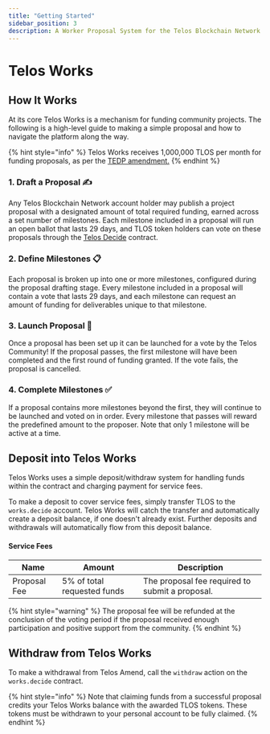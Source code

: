 ```yaml
---
title: "Getting Started"
sidebar_position: 3
description: A Worker Proposal System for the Telos Blockchain Network
---
```


# Telos Works

## How It Works

At its core Telos Works is a mechanism for funding community projects. The following is a high-level guide to making a simple proposal and how to navigate the platform along the way.

{% hint style="info" %}
Telos Works receives 1,000,000 TLOS per month for funding proposals, as per the [TEDP amendment.](https://medium.com/@goodblock\_info/understanding-the-telos-economic-development-plan-bd42d4666374)&#x20;
{% endhint %}

### 1. Draft a Proposal ✍

Any Telos Blockchain Network account holder may publish a project proposal with a designated amount of total required funding, earned across a set number of milestones. Each milestone included in a proposal will run an open ballot that lasts 29 days, and TLOS token holders can vote on these proposals through the [Telos Decide](https://github.com/telosnetwork/telos-decide) contract.

### 2. Define Milestones 📋

Each proposal is broken up into one or more milestones, configured during the proposal drafting stage. Every milestone included in a proposal will contain a vote that lasts 29 days, and each milestone can request an amount of funding for deliverables unique to that milestone.

### 3. Launch Proposal 🚀

Once a proposal has been set up it can be launched for a vote by the Telos Community! If the proposal passes, the first milestone will have been completed and the first round of funding granted. If the vote fails, the proposal is cancelled.

### 4. Complete Milestones ✅

If a proposal contains more milestones beyond the first, they will continue to be launched and voted on in order. Every milestone that passes will reward the predefined amount to the proposer. Note that only 1 milestone will be active at a time.

## Deposit into Telos Works

Telos Works uses a simple deposit/withdraw system for handling funds within the contract and charging payment for service fees.

To make a deposit to cover service fees, simply transfer TLOS to the `works.decide` account. Telos Works will catch the transfer and automatically create a deposit balance, if one doesn't already exist. Further deposits and withdrawals will automatically flow from this deposit balance.

#### Service Fees

| Name         | Amount                      | Description                                     |
| ------------ | --------------------------- | ----------------------------------------------- |
| Proposal Fee | 5% of total requested funds | The proposal fee required to submit a proposal. |

{% hint style="warning" %}
The proposal fee will be refunded at the conclusion of the voting period if the proposal received enough participation and positive support from the community.
{% endhint %}

## Withdraw from Telos Works

To make a withdrawal from Telos Amend, call the `withdraw` action on the `works.decide` contract.

{% hint style="info" %}
Note that claiming funds from a successful proposal credits your Telos Works balance with the awarded TLOS tokens. These tokens must be withdrawn to your personal account to be fully claimed.
{% endhint %}
